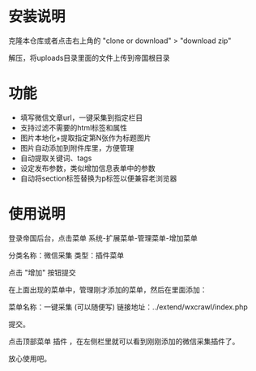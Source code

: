 安装说明
=========

克隆本仓库或者点击右上角的 "clone or download" > "download zip"

解压，将uploads目录里面的文件上传到帝国根目录

功能
=========

- 填写微信文章url，一键采集到指定栏目
- 支持过滤不需要的html标签和属性
- 图片本地化+提取指定第N张作为标题图片
- 图片自动添加到附件库里，方便管理
- 自动提取关键词、tags
- 设定发布参数，类似增加信息表单中的参数
- 自动将section标签替换为p标签以便兼容老浏览器



使用说明
=========

登录帝国后台，点击菜单 系统-扩展菜单-管理菜单-增加菜单

分类名称：微信采集
类型：插件菜单

点击 "增加" 按钮提交

在上面出现的菜单中，管理刚才添加的菜单，然后在里面添加：

菜单名称：一键采集  (可以随便写)
链接地址：../extend/wxcrawl/index.php

提交。

点击顶部菜单 插件 ，在左侧栏里就可以看到刚刚添加的微信采集插件了。

放心使用吧。


